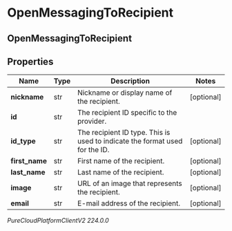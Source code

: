 # OpenMessagingToRecipient

## OpenMessagingToRecipient

## Properties

|Name | Type | Description | Notes|
|------------ | ------------- | ------------- | -------------|
| **nickname** | str | Nickname or display name of the recipient. | [optional] |
| **id** | str | The recipient ID specific to the provider. | |
| **id_type** | str | The recipient ID type. This is used to indicate the format used for the ID. | [optional] |
| **first_name** | str | First name of the recipient. | [optional] |
| **last_name** | str | Last name of the recipient. | [optional] |
| **image** | str | URL of an image that represents the recipient. | [optional] |
| **email** | str | E-mail address of the recipient. | [optional] |



_PureCloudPlatformClientV2 224.0.0_
